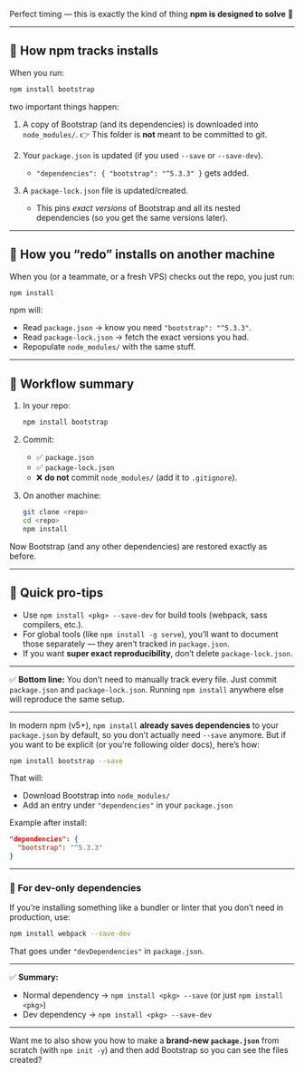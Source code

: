 Perfect timing — this is exactly the kind of thing **npm is designed to solve** 🎯

---

## 🔹 How npm tracks installs

When you run:

```bash
npm install bootstrap
```

two important things happen:

1. A copy of Bootstrap (and its dependencies) is downloaded into `node_modules/`.
   👉 This folder is **not** meant to be committed to git.

2. Your `package.json` is updated (if you used `--save` or `--save-dev`).

   * `"dependencies": { "bootstrap": "^5.3.3" }` gets added.

3. A `package-lock.json` file is updated/created.

   * This pins *exact versions* of Bootstrap and all its nested dependencies (so you get the same versions later).

---

## 🔹 How you “redo” installs on another machine

When you (or a teammate, or a fresh VPS) checks out the repo, you just run:

```bash
npm install
```

npm will:

* Read `package.json` → know you need `"bootstrap": "^5.3.3"`.
* Read `package-lock.json` → fetch the exact versions you had.
* Repopulate `node_modules/` with the same stuff.

---

## 🔹 Workflow summary

1. In your repo:

   ```bash
   npm install bootstrap
   ```
2. Commit:

   * ✅ `package.json`
   * ✅ `package-lock.json`
   * ❌ **do not** commit `node_modules/` (add it to `.gitignore`).
3. On another machine:

   ```bash
   git clone <repo>
   cd <repo>
   npm install
   ```

Now Bootstrap (and any other dependencies) are restored exactly as before.

---

## 🔹 Quick pro-tips

* Use `npm install <pkg> --save-dev` for build tools (webpack, sass compilers, etc.).
* For global tools (like `npm install -g serve`), you’ll want to document those separately — they aren’t tracked in `package.json`.
* If you want **super exact reproducibility**, don’t delete `package-lock.json`.

---

✅ **Bottom line:** You don’t need to manually track every file. Just commit `package.json` and `package-lock.json`. Running `npm install` anywhere else will reproduce the same setup.

---

In modern npm (v5+), `npm install` **already saves dependencies** to your `package.json` by default, so you don’t actually need `--save` anymore. But if you want to be explicit (or you’re following older docs), here’s how:

```bash
npm install bootstrap --save
```

That will:

* Download Bootstrap into `node_modules/`
* Add an entry under `"dependencies"` in your `package.json`

Example after install:

```json
"dependencies": {
  "bootstrap": "^5.3.3"
}
```

---

### 🔹 For dev-only dependencies

If you’re installing something like a bundler or linter that you don’t need in production, use:

```bash
npm install webpack --save-dev
```

That goes under `"devDependencies"` in `package.json`.

---

✅ **Summary:**

* Normal dependency → `npm install <pkg> --save` (or just `npm install <pkg>`)
* Dev dependency → `npm install <pkg> --save-dev`

---

Want me to also show you how to make a **brand-new `package.json`** from scratch (with `npm init -y`) and then add Bootstrap so you can see the files created?
